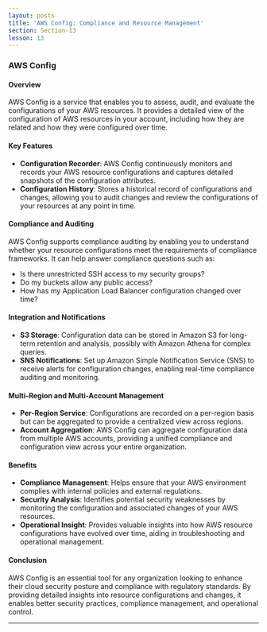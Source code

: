 ```yaml
---
layout: posts
title: 'AWS Config: Compliance and Resource Management'
section: Section-13
lesson: 13
---
```


### AWS Config

#### Overview

AWS Config is a service that enables you to assess, audit, and evaluate the configurations of your AWS resources. It provides a detailed view of the configuration of AWS resources in your account, including how they are related and how they were configured over time.

#### Key Features

- **Configuration Recorder**: AWS Config continuously monitors and records your AWS resource configurations and captures detailed snapshots of the configuration attributes.
- **Configuration History**: Stores a historical record of configurations and changes, allowing you to audit changes and review the configurations of your resources at any point in time.

#### Compliance and Auditing

AWS Config supports compliance auditing by enabling you to understand whether your resource configurations meet the requirements of compliance frameworks. It can help answer compliance questions such as:

- Is there unrestricted SSH access to my security groups?
- Do my buckets allow any public access?
- How has my Application Load Balancer configuration changed over time?

#### Integration and Notifications

- **S3 Storage**: Configuration data can be stored in Amazon S3 for long-term retention and analysis, possibly with Amazon Athena for complex queries.
- **SNS Notifications**: Set up Amazon Simple Notification Service (SNS) to receive alerts for configuration changes, enabling real-time compliance auditing and monitoring.

#### Multi-Region and Multi-Account Management

- **Per-Region Service**: Configurations are recorded on a per-region basis but can be aggregated to provide a centralized view across regions.
- **Account Aggregation**: AWS Config can aggregate configuration data from multiple AWS accounts, providing a unified compliance and configuration view across your entire organization.

#### Benefits

- **Compliance Management**: Helps ensure that your AWS environment complies with internal policies and external regulations.
- **Security Analysis**: Identifies potential security weaknesses by monitoring the configuration and associated changes of your AWS resources.
- **Operational Insight**: Provides valuable insights into how AWS resource configurations have evolved over time, aiding in troubleshooting and operational management.

#### Conclusion

AWS Config is an essential tool for any organization looking to enhance their cloud security posture and compliance with regulatory standards. By providing detailed insights into resource configurations and changes, it enables better security practices, compliance management, and operational control.

---

